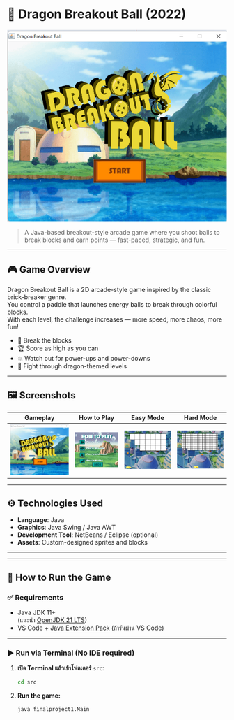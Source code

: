 # 🐉 Dragon Breakout Ball (2022)

![Banner](assets/1.png)

> A Java-based breakout-style arcade game where you shoot balls to break blocks and earn points — fast-paced, strategic, and fun.

---

## 🎮 Game Overview

Dragon Breakout Ball is a 2D arcade-style game inspired by the classic brick-breaker genre.  
You control a paddle that launches energy balls to break through colorful blocks.  
With each level, the challenge increases — more speed, more chaos, more fun!

- 🧱 Break the blocks
- 🏆 Score as high as you can
- 💥 Watch out for power-ups and power-downs
- 🐲 Fight through dragon-themed levels

---

## 🖼️ Screenshots

| Gameplay | How to Play | Easy Mode | Hard Mode |
|---------|-------------|------------|-----------|
| ![1](assets/1.png) | ![2](assets/2.png) | ![3](assets/3.png) | ![4](assets/4.png) |

---

## ⚙️ Technologies Used

- **Language**: Java
- **Graphics**: Java Swing / Java AWT
- **Development Tool**: NetBeans / Eclipse (optional)
- **Assets**: Custom-designed sprites and blocks

---


---

## 🚀 How to Run the Game

### ✅ Requirements

- Java JDK 11+  
  (แนะนำ [OpenJDK 21 LTS](https://jdk.java.net/21/))
- VS Code + [Java Extension Pack](https://marketplace.visualstudio.com/items?itemName=vscjava.vscode-java-pack) (ถ้ารันผ่าน VS Code)

---

### ▶ Run via Terminal (No IDE required)

1. **เปิด Terminal แล้วเข้าโฟลเดอร์** `src`:

    ```bash
    cd src
    ```

2. **Run the game:**

    ```bash
    java finalproject1.Main
    ```

